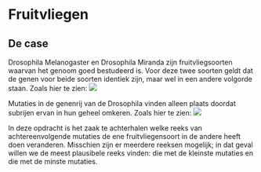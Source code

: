 # Fruitvliegen

## De case
Drosophila Melanogaster en Drosophila Miranda zijn fruitvliegsoorten waarvan het genoom goed bestudeerd is. Voor deze twee soorten geldt dat de genen voor beide soorten identiek zijn, maar wel in een andere volgorde staan. 
Zoals hier te zien:
![](doc/rijen)

Mutaties in de genenrij van de Drosophila vinden alleen plaats doordat subrijen ervan in hun geheel omkeren.
Zoals hier te zien:
![](doc/mutaties)

 In deze opdracht is het zaak te achterhalen welke reeks van achtereenvolgende mutaties de ene fruitvliegensoort in de andere heeft doen veranderen. Misschien zijn er meerdere reeksen mogelijk; in dat geval willen we de meest plausibele reeks vinden: die met de kleinste mutaties en die met de minste mutaties.